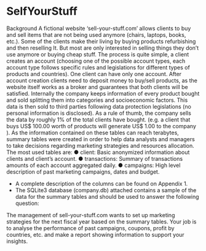 # SelfYourStuff
Background
A fictional website ‘sell-your-stuff.com’ allows clients to buy and sell items that are not being used
anymore (chairs, laptops, books, etc.). Some of the clients make their living by buying products
refurbishing and then reselling It. But most are only interested in selling things they don’t use
anymore or buying cheap stuff.
The process is quite simple, a client creates an account (choosing one of the possible account
types, each account type follows specific rules and legislations for different types of products and
countries). One client can have only one account.
After account creation clients need to deposit money to buy/sell products, as the website itself
works as a broker and guarantees that both clients will be satisfied.
Internally the company keeps information of every product bought and sold splitting them into
categories and socioeconomic factors. This data is then sold to third parties following data
protection legislations (no personal information is disclosed). As a rule of thumb, the company
sells the data by roughly 1% of the total clients have bought. (e.g. a client that buys US$ 100.00
worth of products will generate US$ 1.00 to the company ).
As the information contained on these tables can reach terabytes, summary tables were created
in order to help data analysts and managers to take decisions regarding marketing strategies and
resources allocation. The most used tables are:
● client: Basic anonymized information about clients and client’s account.
● transactions: Summary of transactions amounts of each account aggregated daily.
● campaigns: High level description of past marketing campaigns, dates and budget.

- A complete description of the columns can be found on Appendix 1.
- The SQLite3 database (company.db) attached contains a sample of the data for the
summary tables and should be used to answer the following question:

The management of sell-your-stuff.com wants to set up marketing strategies for the next fiscal year based on the summary tables. Your job is to analyse the performance of past campaigns, coupons, profit by countries, etc. and make a report showing information to support your insights.
